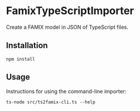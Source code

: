 # FamixTypeScriptImporter

Create a FAMIX model in JSON of TypeScript files.

## Installation

```npm install```

## Usage

Instructions for using the command-line importer:

```
ts-node src/ts2famix-cli.ts --help
```
